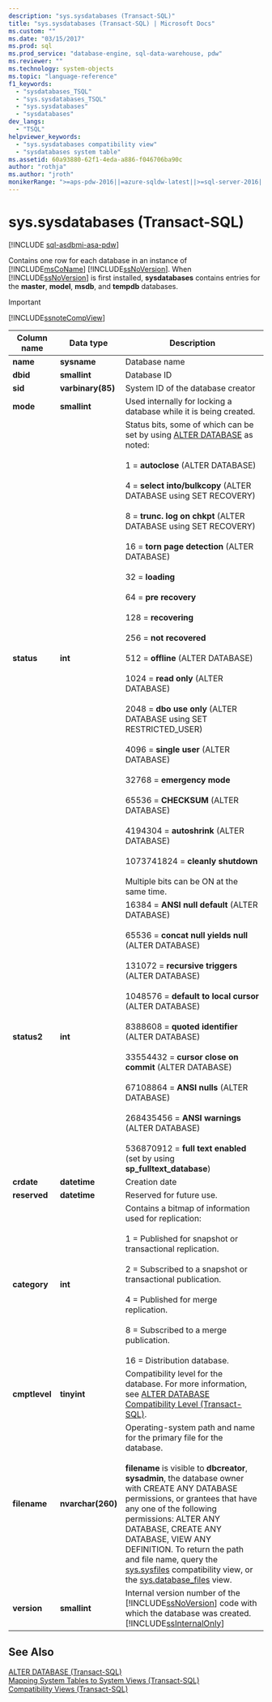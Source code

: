 ```yaml
---
description: "sys.sysdatabases (Transact-SQL)"
title: "sys.sysdatabases (Transact-SQL) | Microsoft Docs"
ms.custom: ""
ms.date: "03/15/2017"
ms.prod: sql
ms.prod_service: "database-engine, sql-data-warehouse, pdw"
ms.reviewer: ""
ms.technology: system-objects
ms.topic: "language-reference"
f1_keywords: 
  - "sysdatabases_TSQL"
  - "sys.sysdatabases_TSQL"
  - "sys.sysdatabases"
  - "sysdatabases"
dev_langs: 
  - "TSQL"
helpviewer_keywords: 
  - "sys.sysdatabases compatibility view"
  - "sysdatabases system table"
ms.assetid: 60a93880-62f1-4eda-a886-f046706ba90c
author: "rothja"
ms.author: "jroth"
monikerRange: ">=aps-pdw-2016||=azure-sqldw-latest||>=sql-server-2016||=sqlallproducts-allversions||>=sql-server-linux-2017||=azuresqldb-mi-current"
---
```

# sys.sysdatabases (Transact-SQL)
[!INCLUDE [sql-asdbmi-asa-pdw](../../includes/applies-to-version/sql-asdbmi-asa-pdw.md)]

  Contains one row for each database in an instance of [!INCLUDE[msCoName](../../includes/msconame-md.md)] [!INCLUDE[ssNoVersion](../../includes/ssnoversion-md.md)]. When [!INCLUDE[ssNoVersion](../../includes/ssnoversion-md.md)] is first installed, **sysdatabases** contains entries for the **master**, **model**, **msdb**, and **tempdb** databases.  
  
> [!IMPORTANT]  
>  [!INCLUDE[ssnoteCompView](../../includes/ssnotecompview-md.md)]  
  
|Column name|Data type|Description|  
|-----------------|---------------|-----------------|  
|**name**|**sysname**|Database name|  
|**dbid**|**smallint**|Database ID|  
|**sid**|**varbinary(85)**|System ID of the database creator|  
|**mode**|**smallint**|Used internally for locking a database while it is being created.|  
|**status**|**int**|Status bits, some of which can be set by using [ALTER DATABASE](../../t-sql/statements/alter-database-transact-sql.md) as noted:<br /><br /> 1 = **autoclose** (ALTER DATABASE)<br /><br /> 4 = **select into/bulkcopy** (ALTER DATABASE using SET RECOVERY)<br /><br /> 8 = **trunc. log on chkpt** (ALTER DATABASE using SET RECOVERY)<br /><br /> 16 = **torn page detection** (ALTER DATABASE)<br /><br /> 32 = **loading**<br /><br /> 64 = **pre recovery**<br /><br /> 128 = **recovering**<br /><br /> 256 = **not recovered**<br /><br /> 512 = **offline** (ALTER DATABASE)<br /><br /> 1024 = **read only** (ALTER DATABASE)<br /><br /> 2048 = **dbo use only** (ALTER DATABASE using SET RESTRICTED_USER)<br /><br /> 4096 = **single user** (ALTER DATABASE)<br /><br /> 32768 = **emergency mode**<br /><br /> 65536 = **CHECKSUM** (ALTER DATABASE)<br /><br /> 4194304 = **autoshrink** (ALTER DATABASE)<br /><br /> 1073741824 = **cleanly shutdown**<br /><br /> Multiple bits can be ON at the same time.|  
|**status2**|**int**|16384 = **ANSI null default** (ALTER DATABASE)<br /><br /> 65536 = **concat null yields null** (ALTER DATABASE)<br /><br /> 131072 = **recursive triggers** (ALTER DATABASE)<br /><br /> 1048576 = **default to local cursor** (ALTER DATABASE)<br /><br /> 8388608 = **quoted identifier** (ALTER DATABASE)<br /><br /> 33554432 = **cursor close on commit** (ALTER DATABASE)<br /><br /> 67108864 = **ANSI nulls** (ALTER DATABASE)<br /><br /> 268435456 = **ANSI warnings** (ALTER DATABASE)<br /><br /> 536870912 = **full text enabled** (set by using **sp_fulltext_database**)|  
|**crdate**|**datetime**|Creation date|  
|**reserved**|**datetime**|Reserved for future use.|  
|**category**|**int**|Contains a bitmap of information used for replication:<br /><br /> 1 = Published for snapshot or transactional replication.<br /><br /> 2 = Subscribed to a snapshot or transactional publication.<br /><br /> 4 = Published for merge replication.<br /><br /> 8 = Subscribed to a merge publication.<br /><br /> 16 = Distribution database.|  
|**cmptlevel**|**tinyint**|Compatibility level for the database. For more information, see [ALTER DATABASE Compatibility Level &#40;Transact-SQL&#41;](../../t-sql/statements/alter-database-transact-sql-compatibility-level.md).|  
|**filename**|**nvarchar(260)**|Operating-system path and name for the primary file for the database.<br /><br /> **filename** is visible to **dbcreator**, **sysadmin**, the database owner with CREATE ANY DATABASE permissions, or grantees that have any one of the following permissions: ALTER ANY DATABASE, CREATE ANY DATABASE, VIEW ANY DEFINITION. To return the path and file name, query the [sys.sysfiles](../../relational-databases/system-compatibility-views/sys-sysfiles-transact-sql.md) compatibility view, or the [sys.database_files](../../relational-databases/system-catalog-views/sys-database-files-transact-sql.md) view.|  
|**version**|**smallint**|Internal version number of the [!INCLUDE[ssNoVersion](../../includes/ssnoversion-md.md)] code with which the database was created. [!INCLUDE[ssInternalOnly](../../includes/ssinternalonly-md.md)]|  
  
## See Also  
 [ALTER DATABASE &#40;Transact-SQL&#41;](../../t-sql/statements/alter-database-transact-sql.md)   
 [Mapping System Tables to System Views &#40;Transact-SQL&#41;](../../relational-databases/system-tables/mapping-system-tables-to-system-views-transact-sql.md)   
 [Compatibility Views &#40;Transact-SQL&#41;](~/relational-databases/system-compatibility-views/system-compatibility-views-transact-sql.md)  
  
  
